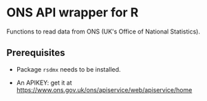 ONS API wrapper for R
=====================

Functions to read data from ONS (UK's Office of National Statistics).




Prerequisites
-------------

* Package `rsdmx` needs to be installed.

* An APIKEY: get it at https://www.ons.gov.uk/ons/apiservice/web/apiservice/home
